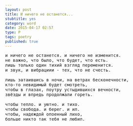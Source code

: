 ```yaml
---
layout: post
title: И ничего не останется...
stubtitle: yes
category: word
date: 2015-04-17 02:57
type: P
tags: poetry
published: true
---
```


<pre>
и ничего не останется. и ничего не изменится.
не важно, что было, что будет, что есть.
лишь только один тихий взгляд переменится.
и звук, и вибрациии - тех, что не счесть.

лишь затаившись в ночи, на ветрах бесконечности,
кто-то невидимый будет смотреть,
чтобы в глазах, поутру устыдившихся вечности,
звёзды и впредь продолжали гореть.

чтобы тепло. и уютно. и тихо.
чтобы свобода. и берег. и ил.
чтобы, надеждой опоенный лихо,
больше никто так тебя не любил.
</pre>
